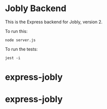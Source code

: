 # Jobly Backend

This is the Express backend for Jobly, version 2.

To run this:

    node server.js
    
To run the tests:

    jest -i
# express-jobly
# express-jobly
